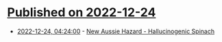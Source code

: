 # [Published on 2022-12-24](index.md)

* [2022-12-24, 04:24:00](https://soylentnews.org/article.pl?sid=22/12/22/2322250&from=rss) - [New Aussie Hazard - Hallucinogenic Spinach](https://soylentnews.org/article.pl?sid=22/12/22/2322250&from=rss)
